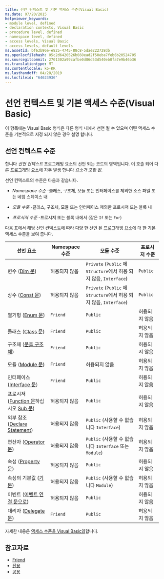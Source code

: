 ```yaml
---
title: 선언 컨텍스트 및 기본 액세스 수준(Visual Basic)
ms.date: 07/20/2015
helpviewer_keywords:
- module level, defined
- declaration contexts, Visual Basic
- procedure level, defined
- namespace level, defined
- access levels, Visual Basic
- access levels, default levels
ms.assetid: bf63b96e-e825-4745-88c8-5dae222728db
ms.openlocfilehash: 05c2d6420526b660ead2f50eba7feb6b20524705
ms.sourcegitcommit: 2701302a99cafbe0d86d53d540eb0fa7e9b46b36
ms.translationtype: MT
ms.contentlocale: ko-KR
ms.lasthandoff: 04/28/2019
ms.locfileid: "64623936"
---
```

# <a name="declaration-contexts-and-default-access-levels-visual-basic"></a>선언 컨텍스트 및 기본 액세스 수준(Visual Basic)
이 항목에는 Visual Basic 형식은 다른 형식 내에서 선언 될 수 있으며 어떤 액세스 수준을 기본적으로 지정 되지 않은 경우 설명 합니다.  
  
## <a name="declaration-context-levels"></a>선언 컨텍스트 수준  
 합니다 *선언 컨텍스트* 프로그래밍 요소의 선언 되는 코드의 영역입니다. 이 호출 되어 다른 프로그래밍 요소에 자주 발생 합니다 *요소가 포함 된*.  
  
 선언 컨텍스트의 수준은 다음과 같습니다.  
  
- *Namespace 수준* -클래스, 구조체, 모듈 또는 인터페이스를 제외한 소스 파일 또는 네임 스페이스 내  
  
- *모듈 수준* -클래스, 구조체, 모듈 또는 인터페이스 제외한 프로시저 또는 블록 내  
  
- *프로시저 수준* -프로시저 또는 블록 내에서 (같은 `If` 또는 `For`)  
  
 다음 표에서 해당 선언 컨텍스트에 따라 다양 한 선언 된 프로그래밍 요소에 대 한 기본 액세스 수준을 보여 줍니다.  
  
|선언 요소|Namespace 수준|모듈 수준|프로시저 수준|  
|----------------------|---------------------|------------------|---------------------|  
|변수 ([Dim 문](../../../visual-basic/language-reference/statements/dim-statement.md))|허용되지 않음|`Private` (`Public` 에 `Structure`에서 허용 되지 않음, `Interface`)|`Public`|  
|상수 ([Const 문](../../../visual-basic/language-reference/statements/const-statement.md))|허용되지 않음|`Private` (`Public` 에 `Structure`에서 허용 되지 않음, `Interface`)|`Public`|  
|열거형 ([Enum 문](../../../visual-basic/language-reference/statements/enum-statement.md))|`Friend`|`Public`|허용되지 않음|  
|클래스 ([Class 문](../../../visual-basic/language-reference/statements/class-statement.md))|`Friend`|`Public`|허용되지 않음|  
|구조체 ([문을 구조체](../../../visual-basic/language-reference/statements/structure-statement.md))|`Friend`|`Public`|허용되지 않음|  
|모듈 ([Module 문](../../../visual-basic/language-reference/statements/module-statement.md))|`Friend`|허용되지 않음|허용되지 않음|  
|인터페이스 ([Interface 문](../../../visual-basic/language-reference/statements/interface-statement.md))|`Friend`|`Public`|허용되지 않음|  
|프로시저 ([Function 문](../../../visual-basic/language-reference/statements/function-statement.md)하십시오 [Sub 문](../../../visual-basic/language-reference/statements/sub-statement.md))|허용되지 않음|`Public`|허용되지 않음|  
|외부 참조 ([Declare Statement](../../../visual-basic/language-reference/statements/declare-statement.md))|허용되지 않음|`Public` (사용할 수 없습니다 `Interface`)|허용되지 않음|  
|연산자 ([Operator 문](../../../visual-basic/language-reference/statements/operator-statement.md))|허용되지 않음|`Public` (사용할 수 없습니다 `Interface` 또는 `Module`)|허용되지 않음|  
|속성 ([Property 문](../../../visual-basic/language-reference/statements/property-statement.md))|허용되지 않음|`Public`|허용되지 않음|  
|속성의 기본값 ([기본](../../../visual-basic/language-reference/modifiers/default.md))|허용되지 않음|`Public` (사용할 수 없습니다 `Module`)|허용되지 않음|  
|이벤트 ([이벤트 연결 문으로](../../../visual-basic/language-reference/statements/event-statement.md))|허용되지 않음|`Public`|허용되지 않음|  
|대리자 ([Delegate 문](../../../visual-basic/language-reference/statements/delegate-statement.md))|`Friend`|`Public`|허용되지 않음|  
  
 자세한 내용은 [액세스 수준을 Visual Basic의](../../../visual-basic/programming-guide/language-features/declared-elements/access-levels.md)합니다.  
  
## <a name="see-also"></a>참고자료

- [Friend](../../../visual-basic/language-reference/modifiers/friend.md)
- [전용](../../../visual-basic/language-reference/modifiers/private.md)
- [공용](../../../visual-basic/language-reference/modifiers/public.md)
